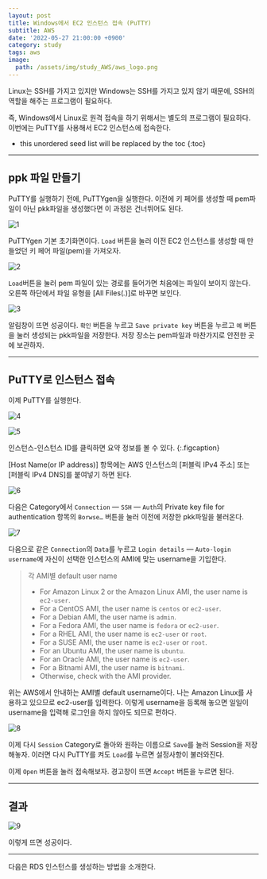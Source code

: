 ```yaml
---
layout: post
title: Windows에서 EC2 인스턴스 접속 (PuTTY)
subtitle: AWS
date: '2022-05-27 21:00:00 +0900'
category: study
tags: aws
image:
  path: /assets/img/study_AWS/aws_logo.png
---
```


Linux는 SSH를 가지고 있지만 Windows는 SSH를 가지고 있지 않기 때문에, SSH의 역할을 해주는 프로그램이 필요하다.

즉, Windows에서 Linux로 원격 접속을 하기 위해서는 별도의 프로그램이 필요하다.
이번에는 PuTTY를 사용해서 EC2 인스턴스에 접속한다.

<!--more-->

* this unordered seed list will be replaced by the toc
{:toc}

<hr/>

## ppk 파일 만들기

PuTTY를 실행하기 전에, PuTTYgen을 실행한다.
이전에 키 페어를 생성할 때 pem파일이 아닌 pkk파일을 생성했다면 이 과정은 건너뛰어도 된다.

![1](/assets/img/study_AWS/[AWS]_Windows에서_EC2_인스턴스_접속_(PuTTY)/1.png)

PuTTYgen 기본 초기화면이다.
`Load` 버튼을 눌러 이전 EC2 인스턴스를 생성할 때 만들었던 키 페어 파일(pem)을 가져오자.

![2](/assets/img/study_AWS/[AWS]_Windows에서_EC2_인스턴스_접속_(PuTTY)/2.png)

`Load`버튼을 눌러 pem 파일이 있는 경로를 들어가면 처음에는 파일이 보이지 않는다.
오른쪽 하단에서 파일 유형을 [All Files(*.*)]로 바꾸면 보인다.

![3](/assets/img/study_AWS/[AWS]_Windows에서_EC2_인스턴스_접속_(PuTTY)/3.png)

알림창이 뜨면 성공이다.
`확인` 버튼을 누르고 `Save private key` 버튼을 누르고 `예` 버튼을 눌러 생성되는 pkk파일을 저장한다.
저장 장소는 pem파일과 마찬가지로 안전한 곳에 보관하자.

<hr/>

## PuTTY로 인스턴스 접속

이제 PuTTY를 실행한다.

![4](/assets/img/study_AWS/[AWS]_Windows에서_EC2_인스턴스_접속_(PuTTY)/4.png)

![5](/assets/img/study_AWS/[AWS]_Windows에서_EC2_인스턴스_접속_(PuTTY)/5.png)

인스턴스-인스턴스 ID를 클릭하면 요약 정보를 볼 수 있다.
{:.figcaption}

[Host Name(or IP address)] 항목에는 AWS 인스턴스의 [퍼블릭 IPv4 주소] 또는 [퍼블릭 IPv4 DNS]를 붙여넣기 하면 된다.

![6](/assets/img/study_AWS/[AWS]_Windows에서_EC2_인스턴스_접속_(PuTTY)/6.png)

다음은 Category에서 `Connection` — `SSH` — `Auth`의 Private key file for authentication 항목의 `Borwse…` 버튼을 눌러 이전에 저장한 pkk파일을 불러온다.

![7](/assets/img/study_AWS/[AWS]_Windows에서_EC2_인스턴스_접속_(PuTTY)/7.png)

다음으로 같은 `Connection`의 `Data`를 누르고 `Login details` — `Auto-login username`에 자신이 선택한 인스턴스의 AMI에 맞는 username을 기입한다.

> 각 AMI별 default user name
> * For Amazon Linux 2 or the Amazon Linux AMI, the user name is `ec2-user`.
> * For a CentOS AMI, the user name is `centos` or `ec2-user`.
> * For a Debian AMI, the user name is `admin`.
> * For a Fedora AMI, the user name is `fedora` or `ec2-user`.
> * For a RHEL AMI, the user name is `ec2-user` or `root`.
> * For a SUSE AMI, the user name is `ec2-user` or `root`.
> * For an Ubuntu AMI, the user name is `ubuntu`.
> * For an Oracle AMI, the user name is `ec2-user`.
> * For a Bitnami AMI, the user name is `bitnami`.
> * Otherwise, check with the AMI provider.

위는 AWS에서 안내하는 AMI별 default username이다.
나는 Amazon Linux를 사용하고 있으므로 ec2-user를 입력한다.
이렇게 username을 등록해 놓으면 일일이 username을 입력해 로그인을 하지 않아도 되므로 편하다.

![8](/assets/img/study_AWS/[AWS]_Windows에서_EC2_인스턴스_접속_(PuTTY)/8.png)

이제 다시 `Session` Category로 돌아와 원하는 이름으로 `Save`를 눌러 Session을 저장해놓자.
이러면 다시 PuTTY를 켜도 `Load`를 누르면 설정사항이 불러와진다.

이제 `Open` 버튼을 눌러 접속해보자.
경고창이 뜨면 `Accept` 버튼을 누르면 된다.

<hr/>

## 결과

![9](/assets/img/study_AWS/[AWS]_Windows에서_EC2_인스턴스_접속_(PuTTY)/9.png)

이렇게 뜨면 성공이다.

<hr/>

다음은 RDS 인스턴스를 생성하는 방법을 소개한다.